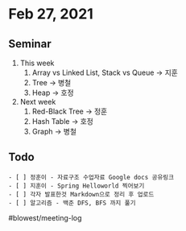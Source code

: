 # Feb 27, 2021
## Seminar
1. This week
	1. Array vs Linked List, Stack vs Queue -> 지훈
	2. Tree -> 병철
	3. Heap -> 호정
2. Next week
	1. Red-Black Tree -> 정훈
	2. Hash Table -> 호정
	3. Graph -> 병철
	
## Todo
	- [ ] 정훈이 - 자료구조 수업자료 Google docs 공유링크
	- [ ] 지훈이 - Spring Helloworld 찍어보기
	- [ ] 각자 발표한것 Markdown으로 정리 후 업로드
	- [ ] 알고리즘 - 백준 DFS, BFS 까지 풀기



#blowest/meeting-log